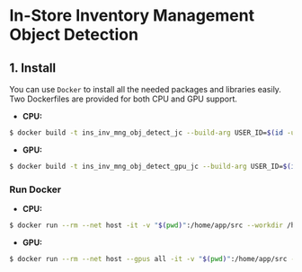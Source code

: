 # In-Store Inventory Management Object Detection

## 1. Install

You can use `Docker` to install all the needed packages and libraries easily. Two Dockerfiles are provided for both CPU and GPU support.

- **CPU:**

```bash
$ docker build -t ins_inv_mng_obj_detect_jc --build-arg USER_ID=$(id -u) --build-arg GROUP_ID=$(id -g) -f docker/Dockerfile .
```

- **GPU:**

```bash
$ docker build -t ins_inv_mng_obj_detect_gpu_jc --build-arg USER_ID=$(id -u) --build-arg GROUP_ID=$(id -g) -f docker/Dockerfile .
```

### Run Docker

- **CPU:**

```bash
$ docker run --rm --net host -it -v "$(pwd)":/home/app/src --workdir /home/app/src ins_inv_mng_obj_detect_jc bash
```

- **GPU:**

```bash
$ docker run --rm --net host --gpus all -it -v "$(pwd)":/home/app/src --workdir /home/app/src ins_inv_mng_obj_detect_gpu_jc bash
```

